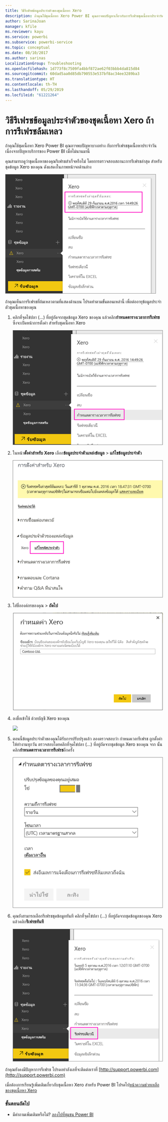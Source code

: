 ```yaml
---
title: วิธีรีเฟรชข้อมูลประจำตัวของชุดเนื้อหา Xero
description: ถ้าคุณใช้ชุดเนื้อหา Xero Power BI คุณอาจพบปัญหาเกี่ยวกับการรีเฟรชชุดเนื้อหาประจำวัน เนื่องปัญหาบริการของ Power BI เมื่อไม่นานมานี้
author: SarinaJoan
manager: kfile
ms.reviewer: kayu
ms.service: powerbi
ms.subservice: powerbi-service
ms.topic: conceptual
ms.date: 08/10/2017
ms.author: sarinas
LocalizationGroup: Troubleshooting
ms.openlocfilehash: 1d773f8c7509fa4bbf872ae62f03bbb4da815d84
ms.sourcegitcommit: 60dad5aa0d85db790553e537bf8ac34ee3289ba3
ms.translationtype: HT
ms.contentlocale: th-TH
ms.lasthandoff: 05/29/2019
ms.locfileid: "61221264"
---
```

# <a name="how-to-refresh-your-xero-content-pack-credentials-if-refresh-failed"></a>วิธีรีเฟรชข้อมูลประจำตัวของชุดเนื้อหา Xero ถ้าการรีเฟรชล้มเหลว
ถ้าคุณใช้ชุดเนื้อหา Xero Power BI คุณอาจพบปัญหาบางอย่าง กับการรีเฟรชชุดเนื้อหาประจำวัน เนื่องจากปัญหาบริการของ Power BI เมื่อไม่นานมานี้

คุณสามารถดูว่าชุดเนื้อหาของคุณรีเฟรชสำเร็จหรือไม่ โดยการตรวจสอบสถานะการรีเฟรชล่าสุด สำหรับชุดข้อมูล Xero ของคุณ ดังแสดงในภาพหน้าจอด้านล่าง

![](media/service-refresh-xero-credentials/powerbi-xero-refresh-failed.png)

ถ้าคุณเห็นการรีเฟรชที่ล้มเหลวตามที่แสดงด้านบน โปรดทำตามขั้นตอนเหล่านี้ เพื่อต่ออายุข้อมูลประจำตัวชุดเนื้อหาของคุณ

1. คลิกที่จุดไข่ปลา (...) ที่อยู่ถัดจากชุดข้อมูล Xero ของคุณ แล้วคลิก**กำหนดตารางเวลาการรีเฟรช** ซึ่งจะเปิดหน้าการตั้งค่า สำหรับชุดเนื้อหา Xero
   
    ![](media/service-refresh-xero-credentials/powerbi-xero-schedule-refresh.png)
2. ในหน้า**ตั้งค่าสำหรับ Xero** เลือก**ข้อมูลประจำตัวแหล่งข้อมูล** > **แก้ไขข้อมูลประจำตัว**
   
    ![](media/service-refresh-xero-credentials/powerbi-xero-settings-page.png)
3. ใส่ชื่อองค์กรของคุณ > **ถัดไป**
   
    ![](media/service-refresh-xero-credentials/powerbi-xero-configure.png)
4. ลงชื่อเข้าใช้ ด้วยบัญชี Xero ของคุณ
   
    ![](media/service-refresh-xero-credentials/powerbi-xero-welcome.png)
5. ตอนนี้ข้อมูลประจำตัวของคุณได้รับการปรับปรุงแล้ว ลองตรวจสอบว่า กำหนดเวลารีเฟรช ถูกตั้งค่าให้ทำงานทุกวัน ตรวจสอบโดยคลิกที่จุดไข่ปลา (...) ที่อยู่ถัดจากชุดข้อมูล Xero ของคุณ จาก นั้นคลิก**กำหนดตารางเวลาการรีเฟรช**อีกครั้ง
   
    ![](media/service-refresh-xero-credentials/powerbi-xero-refresh-schedule.png)
6. คุณยังสามารถเลือกรีเฟรชชุดข้อมูลทันที คลิกที่จุดไข่ปลา (...) ที่อยู่ถัดจากชุดข้อมูลของคุณ Xero แล้วคลิก**รีเฟรชทันที**
   
    ![](media/service-refresh-xero-credentials/powerbi-xero-refresh-now.png)

ถ้าคุณยังคงมีปัญหาการรีเฟรช โปรดอย่าลังเลที่จะติดต่อเราที่ [http://support.powerbi.com](http://support.powerbi.com) 

เมื่อต้องการเรียนรู้เพิ่มเติมเกี่ยวกับชุดเนื้อหา Xero สำหรับ Power BI โปรดไป[หน้าความช่วยเหลือของชุดเนื้อหา Xero](service-connect-to-xero.md)

### <a name="next-steps"></a>ขั้นตอนถัดไป
* มีคำถามเพิ่มเติมหรือไม่? [ลองไปที่ชุมชน Power BI](http://community.powerbi.com/)

